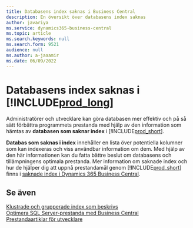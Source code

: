 ```yaml
---
title: Databasens index saknas i Business Central
description: En översikt över databasens index saknas
author: javariya
ms.service: dynamics365-business-central
ms.topic: article
ms.search.keywords: null
ms.search.form: 9521
audience: null
ms.author: a-jaaamir
ms.date: 06/09/2022
---
```

# <a name="database-missing-indexes-in-includeprodlongincludesprodlongmd" />Databasens index saknas i [!INCLUDE[prod_long](includes/prod_long.md)]

Administratörer och utvecklare kan göra databasen mer effektiv och på så sätt förbättra programmets prestanda med hjälp av den information som hämtas av **databasen som saknar index** i [!INCLUDE[prod_short](includes/prod_short.md)].

**Databas som saknas i index** innehåller en lista över potentiella kolumner som kan indexeras och viss användbar information om dem. Med hjälp av den här informationen kan du fatta bättre beslut om databasens och tillämpningens optimala prestanda. Mer information om saknade index och hur de hjälper dig att uppnå prestandamål genom [!INCLUDE[prod_short](includes/prod_short.md)] finns i [saknade index i Dynamics 365 Business Central](/dynamics365/business-central/dev-itpro/administration/database-missing-indexes).

## <a name="see-also" />Se även

[Klustrade och grupperade index som beskrivs](/sql/relational-databases/indexes/clustered-and-nonclustered-indexes-described)  
[Optimera SQL Server-prestanda med Business Central](/dynamics365/business-central/dev-itpro/administration/optimize-sql-server-performance)  
[Prestandaartiklar för utvecklare](/dynamics365/business-central/dev-itpro/performance/performance-developer)  
